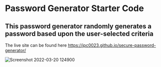 # Password Generator Starter Code

## This password generator randomly generates a password based upon the user-selected criteria

The live site can be found here https://jpc0023.github.io/secure-password-generator/

![Screenshot 2022-03-20 124900](https://user-images.githubusercontent.com/91299930/159173321-6acac5f4-3fff-4dab-830c-4aaf0a4ca508.jpg)

